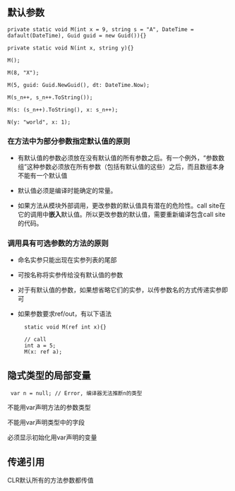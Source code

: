 ## 默认参数

    private static void M(int x = 9, string s = "A", DateTime = dafault(DateTime), Guid guid = new Guid()){}

    private static void N(int x, string y){}

    M();

    M(8, "X");

    M(5, guid: Guid.NewGuid(), dt: DateTime.Now);

    M(s_n++, s_n++.ToString());

    M(s: (s_n++).ToString(), x: s_n++);

    N(y: "world", x: 1);

### 在方法中为部分参数指定默认值的原则

* 有默认值的参数必须放在没有默认值的所有参数之后。有一个例外，“参数数组”这种参数必须放在所有参数（包括有默认值的这些）之后，而且数组本身不能有一个默认值

* 默认值必须是编译时能确定的常量。

* 如果方法从模块外部调用，更改参数的默认值具有潜在的危险性。call site在它的调用中**嵌入**默认值。所以更改参数的默认值，需要重新编译包含call site的代码。

### 调用具有可选参数的方法的原则

* 命名实参只能出现在实参列表的尾部

* 可按名称将实参传给没有默认值的参数

* 对于有默认值的参数，如果想省略它们的实参，以传参数名的方式传递实参即可

* 如果参数要求ref/out，有以下语法

        static void M(ref int x){}

        // call
        int a = 5;
        M(x: ref a);

## 隐式类型的局部变量

     var n = null; // Error, 编译器无法推断n的类型

不能用var声明方法的参数类型

不能用var声明类型中的字段

必须显示初始化用var声明的变量

## 传递引用

CLR默认所有的方法参数都传值
